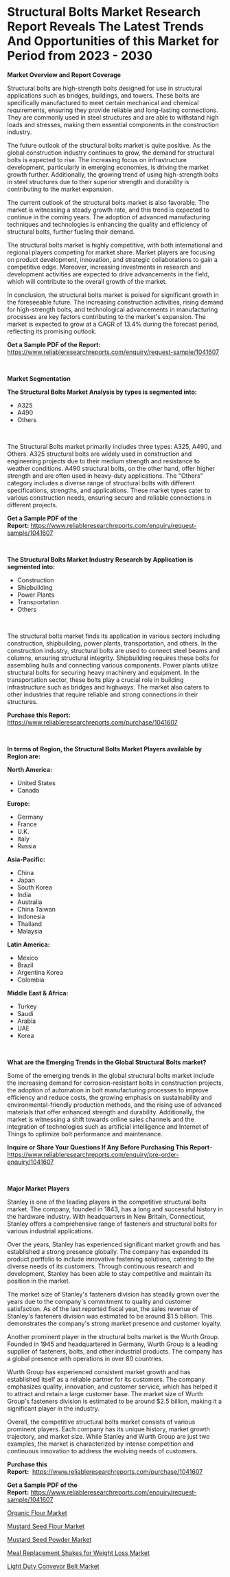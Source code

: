 <p><h1>Structural Bolts Market Research Report Reveals The Latest Trends And Opportunities of this Market for Period from 2023 - 2030</h1></p><p><strong>Market Overview and Report Coverage</strong></p>
<p><p>Structural bolts are high-strength bolts designed for use in structural applications such as bridges, buildings, and towers. These bolts are specifically manufactured to meet certain mechanical and chemical requirements, ensuring they provide reliable and long-lasting connections. They are commonly used in steel structures and are able to withstand high loads and stresses, making them essential components in the construction industry.</p><p>The future outlook of the structural bolts market is quite positive. As the global construction industry continues to grow, the demand for structural bolts is expected to rise. The increasing focus on infrastructure development, particularly in emerging economies, is driving the market growth further. Additionally, the growing trend of using high-strength bolts in steel structures due to their superior strength and durability is contributing to the market expansion.</p><p>The current outlook of the structural bolts market is also favorable. The market is witnessing a steady growth rate, and this trend is expected to continue in the coming years. The adoption of advanced manufacturing techniques and technologies is enhancing the quality and efficiency of structural bolts, further fueling their demand.</p><p>The structural bolts market is highly competitive, with both international and regional players competing for market share. Market players are focusing on product development, innovation, and strategic collaborations to gain a competitive edge. Moreover, increasing investments in research and development activities are expected to drive advancements in the field, which will contribute to the overall growth of the market.</p><p>In conclusion, the structural bolts market is poised for significant growth in the foreseeable future. The increasing construction activities, rising demand for high-strength bolts, and technological advancements in manufacturing processes are key factors contributing to the market's expansion. The market is expected to grow at a CAGR of 13.4% during the forecast period, reflecting its promising outlook.</p></p>
<p><strong>Get a Sample PDF of the Report:</strong> <a href="https://www.reliableresearchreports.com/enquiry/request-sample/1041607">https://www.reliableresearchreports.com/enquiry/request-sample/1041607</a></p>
<p>&nbsp;</p>
<p><strong>Market Segmentation</strong></p>
<p><strong>The Structural Bolts Market Analysis by types is segmented into:</strong></p>
<p><ul><li>A325</li><li>A490</li><li>Others</li></ul></p>
<p>&nbsp;</p>
<p><p>The Structural Bolts market primarily includes three types: A325, A490, and Others. A325 structural bolts are widely used in construction and engineering projects due to their medium strength and resistance to weather conditions. A490 structural bolts, on the other hand, offer higher strength and are often used in heavy-duty applications. The "Others" category includes a diverse range of structural bolts with different specifications, strengths, and applications. These market types cater to various construction needs, ensuring secure and reliable connections in different projects.</p></p>
<p><strong>Get a Sample PDF of the Report:</strong>&nbsp;<a href="https://www.reliableresearchreports.com/enquiry/request-sample/1041607">https://www.reliableresearchreports.com/enquiry/request-sample/1041607</a></p>
<p>&nbsp;</p>
<p><strong>The Structural Bolts Market Industry Research by Application is segmented into:</strong></p>
<p><ul><li>Construction</li><li>Shipbuilding</li><li>Power Plants</li><li>Transportation</li><li>Others</li></ul></p>
<p>&nbsp;</p>
<p><p>The structural bolts market finds its application in various sectors including construction, shipbuilding, power plants, transportation, and others. In the construction industry, structural bolts are used to connect steel beams and columns, ensuring structural integrity. Shipbuilding requires these bolts for assembling hulls and connecting various components. Power plants utilize structural bolts for securing heavy machinery and equipment. In the transportation sector, these bolts play a crucial role in building infrastructure such as bridges and highways. The market also caters to other industries that require reliable and strong connections in their structures.</p></p>
<p><strong>Purchase this Report:</strong>&nbsp; <a href="https://www.reliableresearchreports.com/purchase/1041607">https://www.reliableresearchreports.com/purchase/1041607</a></p>
<p>&nbsp;</p>
<p><strong>In terms of Region, the Structural Bolts Market Players available by Region are:</strong></p>
<p>
    <p> <strong> North America: </strong>
        <ul>
            <li>United States</li>
            <li>Canada</li>
        </ul>
        </p> 
    <p> <strong> Europe: </strong>
        <ul>
            <li>Germany</li>
            <li>France</li>
            <li>U.K.</li>
            <li>Italy</li>
            <li>Russia</li>
        </ul>
        </p> 
    <p> <strong> Asia-Pacific: </strong>
        <ul>
            <li>China</li>
            <li>Japan</li>
            <li>South Korea</li>
            <li>India</li>
            <li>Australia</li>
            <li>China Taiwan</li>
            <li>Indonesia</li>
            <li>Thailand</li>
            <li>Malaysia</li>
        </ul>
        </p> 
    <p> <strong> Latin America: </strong>
        <ul>
            <li>Mexico</li>
            <li>Brazil</li>
            <li>Argentina Korea</li>
            <li>Colombia</li>
        </ul>
        </p> 
    <p> <strong> Middle East & Africa: </strong>
        <ul>
            <li>Turkey</li>
            <li>Saudi</li>
            <li>Arabia</li>
            <li>UAE</li>
            <li>Korea</li>
        </ul>
    </p>
    </p>
<p>&nbsp;</p>
<p><strong>What are the Emerging Trends in the Global Structural Bolts market?</strong></p>
<p><p>Some of the emerging trends in the global structural bolts market include the increasing demand for corrosion-resistant bolts in construction projects, the adoption of automation in bolt manufacturing processes to improve efficiency and reduce costs, the growing emphasis on sustainability and environmental-friendly production methods, and the rising use of advanced materials that offer enhanced strength and durability. Additionally, the market is witnessing a shift towards online sales channels and the integration of technologies such as artificial intelligence and Internet of Things to optimize bolt performance and maintenance.</p></p>
<p><strong>Inquire or Share Your Questions If Any Before Purchasing This Report</strong>- <a href="https://www.reliableresearchreports.com/enquiry/pre-order-enquiry/1041607">https://www.reliableresearchreports.com/enquiry/pre-order-enquiry/1041607</a></p>
<p>&nbsp;</p>
<p><strong>Major Market Players</strong></p>
<p><p>Stanley is one of the leading players in the competitive structural bolts market. The company, founded in 1843, has a long and successful history in the hardware industry. With headquarters in New Britain, Connecticut, Stanley offers a comprehensive range of fasteners and structural bolts for various industrial applications.</p><p>Over the years, Stanley has experienced significant market growth and has established a strong presence globally. The company has expanded its product portfolio to include innovative fastening solutions, catering to the diverse needs of its customers. Through continuous research and development, Stanley has been able to stay competitive and maintain its position in the market.</p><p>The market size of Stanley's fasteners division has steadily grown over the years due to the company's commitment to quality and customer satisfaction. As of the last reported fiscal year, the sales revenue of Stanley's fasteners division was estimated to be around $1.5 billion. This demonstrates the company's strong market presence and customer loyalty.</p><p>Another prominent player in the structural bolts market is the Wurth Group. Founded in 1945 and headquartered in Germany, Wurth Group is a leading supplier of fasteners, bolts, and other industrial products. The company has a global presence with operations in over 80 countries.</p><p>Wurth Group has experienced consistent market growth and has established itself as a reliable partner for its customers. The company emphasizes quality, innovation, and customer service, which has helped it to attract and retain a large customer base. The market size of Wurth Group's fasteners division is estimated to be around $2.5 billion, making it a significant player in the industry.</p><p>Overall, the competitive structural bolts market consists of various prominent players. Each company has its unique history, market growth trajectory, and market size. While Stanley and Wurth Group are just two examples, the market is characterized by intense competition and continuous innovation to address the evolving needs of customers.</p></p>
<p><strong>Purchase this Report:</strong>&nbsp;&nbsp;<a href="https://www.reliableresearchreports.com/purchase/1041607">https://www.reliableresearchreports.com/purchase/1041607</a></p>
<p></p>
<p><strong>Get a Sample PDF of the Report:</strong>&nbsp;<a href="https://www.reliableresearchreports.com/enquiry/request-sample/1041607">https://www.reliableresearchreports.com/enquiry/request-sample/1041607</a></p>
<p><p><a href="https://medium.com/@deirdredavies67/decoding-organic-flour-market-metrics-market-share-trends-and-growth-patterns-a73080f13fea">Organic Flour Market</a></p><p><a href="https://medium.com/@deirdreclark76/mustard-seed-flour-market-report-reveals-the-latest-trends-and-growth-opportunities-of-this-market-0175c1463d7d">Mustard Seed Flour Market</a></p><p><a href="https://medium.com/@gabriellemcgrath66/analyzing-mustard-seed-powder-market-global-industry-perspective-and-forecast-2023-to-2030-b069612f9090">Mustard Seed Powder Market</a></p><p><a href="https://medium.com/@avaalsop666/meal-replacement-shakes-for-weight-loss-market-share-evolution-and-market-growth-trends-2023-2030-b10d9af80c76">Meal Replacement Shakes for Weight Loss Market</a></p><p><a href="https://medium.com/@yuvrajsinghrp23/light-duty-conveyor-belt-market-outlook-industry-overview-and-forecast-2023-to-2030-37431ec3d4db">Light Duty Conveyor Belt Market</a></p></p>